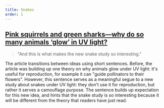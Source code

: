 ```yaml
---
title: Snakes
order: 1
---
```


## [Pink squirrels and green sharks—why do so many animals ‘glow’ in UV light?](https://www.nationalgeographic.com/animals/article/why-animals-glow-uv-ultraviolet-light)

> "And this is what makes the new snake study so interesting."

The article transitions between ideas using short sentences. Before, the article was building up one theory on why animals glow under UV light: it's useful for reproduction, for example it can "guide pollinators to their flowers". However, this sentence serves as a meaningful segue to a new study about snakes under UV light: they don't use it for reproduction, but rather it serves a camouflage purpose. The sentence builds up expectation for this new idea, and hints that the snake study is so interesting because it will be different from the theory that readers have just read.